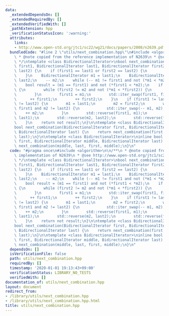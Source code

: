 ```yaml
---
data:
  _extendedDependsOn: []
  _extendedRequiredBy: []
  _extendedVerifiedWith: []
  _pathExtension: hpp
  _verificationStatusIcon: ':warning:'
  attributes:
    links:
    - http://www.open-std.org/jtc1/sc22/wg21/docs/papers/2008/n2639.pdf
  bundledCode: "#line 2 \"utils/next_combination.hpp\"\n#include <algorithm>\n\n/**\n\
    \ * @note copied from the reference implementation of N2639\n * @see http://www.open-std.org/jtc1/sc22/wg21/docs/papers/2008/n2639.pdf\n\
    \ */\ntemplate <class BidirectionalIterator>\nbool next_combination(BidirectionalIterator\
    \ first1, BidirectionalIterator last1, BidirectionalIterator first2, BidirectionalIterator\
    \ last2) {\n    if (first1 == last1 or first2 == last2) {\n        return false;\n\
    \    }\n    BidirectionalIterator m1 = last1;\n    BidirectionalIterator m2 =\
    \ last2;\n    -- m2;\n    while (-- m1 != first1 and not (*m1 < *m2)) {\n    }\n\
    \    bool result = (m1 == first1) and not (*first1 < *m2);\n    if (! result )\
    \ {\n        while (first2 != m2 and not (*m1 < *first2)) {\n            ++ first2;\n\
    \        }\n        first1 = m1;\n        std::iter_swap(first1, first2);\n  \
    \      ++ first1;\n        ++ first2;\n    }\n    if (first1 != last1 and first2\
    \ != last2) {\n        m1 = last1;\n        m2 = first2;\n        while (m1 !=\
    \ first1 and m2 != last2) {\n            std::iter_swap(-- m1, m2);\n        \
    \    ++ m2;\n        }\n        std::reverse(first1, m1);\n        std::reverse(first1,\
    \ last1);\n        std::reverse(m2, last2);\n        std::reverse(first2, last2);\n\
    \    }\n    return not result;\n}\n\ntemplate <class BidirectionalIterator>\n\
    bool next_combination(BidirectionalIterator first, BidirectionalIterator middle,\
    \ BidirectionalIterator last) {\n    return next_combination(first, middle, middle,\
    \ last);\n}\n\ntemplate <class BidirectionalIterator>\ninline bool prev_combination(BidirectionalIterator\
    \ first, BidirectionalIterator middle, BidirectionalIterator last) {\n    return\
    \ next_combination(middle, last, first, middle);\n}\n"
  code: "#pragma once\n#include <algorithm>\n\n/**\n * @note copied from the reference\
    \ implementation of N2639\n * @see http://www.open-std.org/jtc1/sc22/wg21/docs/papers/2008/n2639.pdf\n\
    \ */\ntemplate <class BidirectionalIterator>\nbool next_combination(BidirectionalIterator\
    \ first1, BidirectionalIterator last1, BidirectionalIterator first2, BidirectionalIterator\
    \ last2) {\n    if (first1 == last1 or first2 == last2) {\n        return false;\n\
    \    }\n    BidirectionalIterator m1 = last1;\n    BidirectionalIterator m2 =\
    \ last2;\n    -- m2;\n    while (-- m1 != first1 and not (*m1 < *m2)) {\n    }\n\
    \    bool result = (m1 == first1) and not (*first1 < *m2);\n    if (! result )\
    \ {\n        while (first2 != m2 and not (*m1 < *first2)) {\n            ++ first2;\n\
    \        }\n        first1 = m1;\n        std::iter_swap(first1, first2);\n  \
    \      ++ first1;\n        ++ first2;\n    }\n    if (first1 != last1 and first2\
    \ != last2) {\n        m1 = last1;\n        m2 = first2;\n        while (m1 !=\
    \ first1 and m2 != last2) {\n            std::iter_swap(-- m1, m2);\n        \
    \    ++ m2;\n        }\n        std::reverse(first1, m1);\n        std::reverse(first1,\
    \ last1);\n        std::reverse(m2, last2);\n        std::reverse(first2, last2);\n\
    \    }\n    return not result;\n}\n\ntemplate <class BidirectionalIterator>\n\
    bool next_combination(BidirectionalIterator first, BidirectionalIterator middle,\
    \ BidirectionalIterator last) {\n    return next_combination(first, middle, middle,\
    \ last);\n}\n\ntemplate <class BidirectionalIterator>\ninline bool prev_combination(BidirectionalIterator\
    \ first, BidirectionalIterator middle, BidirectionalIterator last) {\n    return\
    \ next_combination(middle, last, first, middle);\n}\n"
  dependsOn: []
  isVerificationFile: false
  path: utils/next_combination.hpp
  requiredBy: []
  timestamp: '2020-01-01 19:13:43+09:00'
  verificationStatus: LIBRARY_NO_TESTS
  verifiedWith: []
documentation_of: utils/next_combination.hpp
layout: document
redirect_from:
- /library/utils/next_combination.hpp
- /library/utils/next_combination.hpp.html
title: utils/next_combination.hpp
---
```

